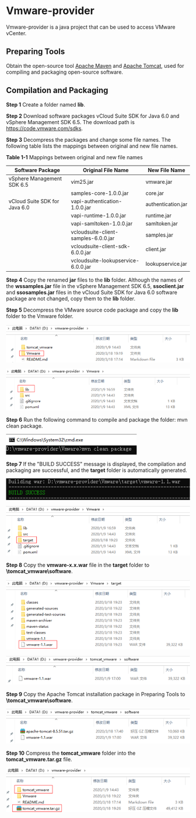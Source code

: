 # Vmware-provider

Vmware-provider is a java project that can be used to access VMware vCenter.

## Preparing Tools

Obtain the open-source tool [Apache Maven](https://maven.apache.org) and [Apache Tomcat](https://tomcat.apache.org), used for compiling and packaging open-source software.

## Compilation and Packaging

 **Step 1**      Create a folder named **lib**.

 **Step 2**      Download software packages vCloud Suite SDK for Java 6.0 and vSphere Management SDK 6.5. The download path is https://code.vmware.com/sdks.

 **Step 3**      Decompress the packages and change some file names. The following table lists the mappings between original and new file names.

**Table 1-1** Mappings between original and new file names

| Software Package              | Original File Name                   | New File Name      |
| ----------------------------- | ------------------------------------ | ------------------ |
| vSphere Management SDK 6.5    | vim25.jar                            | vmware.jar         |
|                               | samples-core-1.0.0.jar               | core.jar           |
| vCloud Suite SDK for Java 6.0 | vapi-authentication-1.0.0.jar        | authentication.jar |
|                               | vapi-runtime-1.0.0.jar               | runtime.jar        |
|                               | vapi-samltoken-1.0.0.jar             | samltoken.jar      |
|                               | vcloudsuite-client-samples-6.0.0.jar | samples.jar        |
|                               | vcloudsuite-client-sdk-6.0.0.jar     | client.jar         |
|                               | vcloudsuite-lookupservice-6.0.0.jar  | lookupservice.jar  |

**Step 4**      Copy the renamed **jar** files to the **lib** folder. Although the names of the **wssamples.jar** file in the vSphere Management SDK 6.5, **ssoclient.jar** and **ssosamples.jar** files in the vCloud Suite SDK for Java 6.0 software package are not changed, copy them to the **lib** folder.

**Step 5**      Decompress the VMware source code package and copy the **lib** folder to the Vmware folder.

![image](https://github.com/ROBO-FCCV/vmwarePlugin/blob/6.0.2.SPC300/image/1.PNG)

![image](https://github.com/ROBO-FCCV/vmwarePlugin/blob/6.0.2.SPC300/image/2.PNG)

**Step 6**      Run the following command to compile and package the folder: mvn clean package.

![image](https://github.com/ROBO-FCCV/vmwarePlugin/blob/6.0.2.SPC300/image/3.PNG)

**Step 7**      If the "BUILD SUCCESS" message is displayed, the compilation and packaging are successful, and the **target** folder is automatically generated.

![image](https://github.com/ROBO-FCCV/vmwarePlugin/blob/6.0.2.SPC300/image/4.PNG)

![image](https://github.com/ROBO-FCCV/vmwarePlugin/blob/6.0.2.SPC300/image/5.PNG)

**Step 8**      Copy the **vmware-x.x.war** file in the **target** folder to **\tomcat_vmware\software**.

![image](https://github.com/ROBO-FCCV/vmwarePlugin/blob/6.0.2.SPC300/image/6.PNG)

![image](https://github.com/ROBO-FCCV/vmwarePlugin/blob/6.0.2.SPC300/image/7.PNG)

**Step 9**      Copy the Apache Tomcat installation package in Preparing Tools to **\tomcat_vmware\software**.

![image](https://github.com/ROBO-FCCV/vmwarePlugin/blob/6.0.2.SPC300/image/8.PNG)

**Step 10**    Compress the **tomcat_vmware** folder into the **tomcat_vmware.tar.gz** file.

![image](https://github.com/ROBO-FCCV/vmwarePlugin/blob/6.0.2.SPC300/image/9.PNG)

